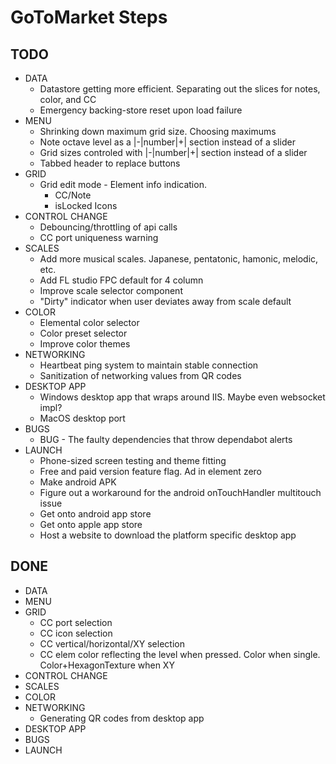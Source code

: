 # GoToMarket Steps

## TODO

- DATA
  - Datastore getting more efficient. Separating out the slices for notes, color, and CC
  - Emergency backing-store reset upon load failure
- MENU
  - Shrinking down maximum grid size. Choosing maximums
  - Note octave level as a |-|number|+| section instead of a slider
  - Grid sizes controled with |-|number|+| section instead of a slider
  - Tabbed header to replace buttons
- GRID
  - Grid edit mode - Element info indication.
    - CC/Note
    - isLocked Icons
- CONTROL CHANGE
  - Debouncing/throttling of api calls
  - CC port uniqueness warning
- SCALES
  - Add more musical scales. Japanese, pentatonic, hamonic, melodic, etc.
  - Add FL studio FPC default for 4 column
  - Improve scale selector component
  - "Dirty" indicator when user deviates away from scale default
- COLOR
  - Elemental color selector
  - Color preset selector
  - Improve color themes
- NETWORKING
  - Heartbeat ping system to maintain stable connection
  - Sanitization of networking values from QR codes
- DESKTOP APP
  - Windows desktop app that wraps around IIS. Maybe even websocket impl?
  - MacOS desktop port
- BUGS
  - BUG - The faulty dependencies that throw dependabot alerts
- LAUNCH
  - Phone-sized screen testing and theme fitting
  - Free and paid version feature flag. Ad in element zero
  - Make android APK
  - Figure out a workaround for the android onTouchHandler multitouch issue
  - Get onto android app store
  - Get onto apple app store
  - Host a website to download the platform specific desktop app

## DONE

- DATA
- MENU
- GRID
  - CC port selection
  - CC icon selection
  - CC vertical/horizontal/XY selection
  - CC elem color reflecting the level when pressed. Color when single. Color+HexagonTexture when XY
- CONTROL CHANGE
- SCALES
- COLOR
- NETWORKING
  - Generating QR codes from desktop app
- DESKTOP APP
- BUGS
- LAUNCH

